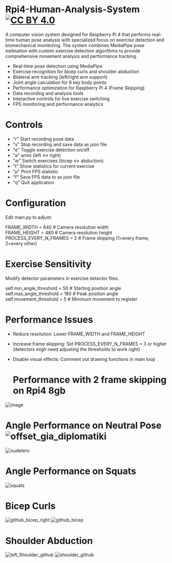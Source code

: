 # Rpi4-Human-Analysis-System [![CC BY 4.0](https://img.shields.io/badge/License-CC%20BY%204.0-lightgrey.svg)](https://creativecommons.org/licenses/by/4.0/)
A  computer vision system designed for Raspberry Pi 4 that performs real-time human pose analysis with specialized focus on exercise detection and biomechanical monitoring. The system combines MediaPipe pose estimation with custom exercise detection algorithms to provide comprehensive movement analysis and performance tracking.

* Real-time pose detection using MediaPipe
* Exercise recognition for bicep curls and shoulder abduction
* Bilateral arm tracking (left/right arm support)
* Joint angle calculation for 8 key body points
* Performance optimization for Raspberry Pi 4 (Frame Skipping)
* Data recording and analysis tools
* Interactive controls for live exercise switching
* FPS monitoring and performance analytics

# Controls
* "r" Start recording pose data
* "s" Stop recording and save data as json file
* "e" Toggle exercise detection on/off
* "a" arms (left ↔ right)
* "w" Switch exercises (bicep ↔ abduction)
* "t" Show statistics for current exercise
* "p" Print FPS statistic
* "f" Save FPS data to as json file
* "q" Quit application

# Configuration

Edit main.py to adjust:

FRAME_WIDTH = 640          # Camera resolution width <br/>
FRAME_HEIGHT = 480          # Camera resolution height <br/>
PROCESS_EVERY_N_FRAMES = 2  # Frame skipping (1=every frame, 2=every other) <br/>

# Exercise Sensitivity

Modify detector parameters in exercise detector files:

self.min_angle_threshold = 50   # Starting position angle <br/>
self.max_angle_threshold = 180  # Peak position angle <br/>
self.movement_threshold = 5     # Minimum movement to register <br/>

# Performance Issues

* Reduce resolution: Lower FRAME_WIDTH and FRAME_HEIGHT
* Increase frame skipping: Set PROCESS_EVERY_N_FRAMES = 3 or higher (detectors migh need adjusting the thresholds to work right)
* Disable visual effects: Comment out drawing functions in main loop

  # Performance with 2 frame skipping on Rpi4 8gb
![image](https://github.com/user-attachments/assets/48b09dd6-b4be-47dc-a988-4132d042daa0)


  # Angle Performance on Neutral Pose![offset_gia_diplomatiki](https://github.com/user-attachments/assets/36fa0852-6d27-400a-9ba3-27b4869acc58)
  ![oudetero](https://github.com/user-attachments/assets/0991dd90-38c8-4b14-a349-23560f25a1cc)

  
  # Angle Performance on Squats
  

  ![squats](https://github.com/user-attachments/assets/b505a383-6fb5-4e05-b099-bf2276e9721d)


  # Bicep Curls

![github_bicep_right](https://github.com/user-attachments/assets/83a096cb-41be-456a-ad6e-e3112df076df)
![github_bicep](https://github.com/user-attachments/assets/88492d63-c3ae-4e12-9feb-d65c009b3152)


# Shoulder Abduction

![left_Shoulder_github](https://github.com/user-attachments/assets/1b7eb6a8-5d95-4e13-a5b8-419111abf996)
![shoulder_github](https://github.com/user-attachments/assets/83700440-38d6-43b4-a836-d0b6a8c9937f)





  

  

